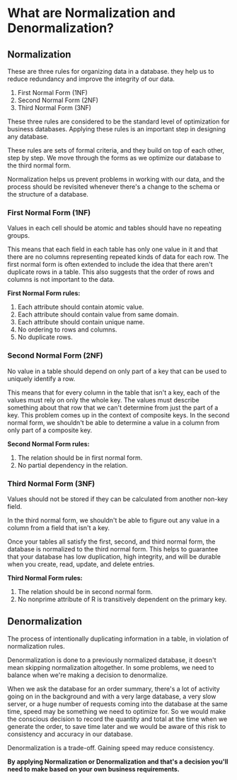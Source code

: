 
# What are Normalization and Denormalization?

## Normalization

These are three rules for organizing data in a database. they help us to reduce redundancy and improve the integrity of our data.
1. First Normal Form (1NF)
2. Second Normal Form (2NF)
3. Third Normal Form (3NF)

These three rules are considered to be the standard level of optimization for business databases. Applying these rules is an important step in designing any database.

These rules are sets of formal criteria, and they build on top of each other, step by step. We move through the forms as we optimize our database to the third normal form.

Normalization helps us prevent problems in working with our data, and the process should be revisited whenever there's a change to the schema or the structure of a database.

### First Normal Form (1NF)

Values in each cell should be atomic and tables should have no repeating groups.

This means that each field in each table has only one value in it and that there are no columns representing repeated kinds of data for each row. The first normal form is often extended to include the idea that there aren't duplicate rows in a table. This also suggests that the order of rows and columns is not important to the data.

**First Normal Form rules:**
1. Each attribute should contain atomic value.
2. Each attribute should contain value from same domain.
3. Each attribute should contain unique name.
4. No ordering to rows and columns.
5. No duplicate rows.

### Second Normal Form (2NF)

No value in a table should depend on only part of a key that can be used to uniquely identify a row.

This means that for every column in the table that isn't a key, each of the values must rely on only the whole key. The values must describe something about that row that we can't determine from just the part of a key. This problem comes up in the context of composite keys. In the second normal form, we shouldn't be able to determine a value in a column from only part of a composite key.

**Second Normal Form rules:**
1. The relation should be in first normal form.
2. No partial dependency in the relation.

### Third Normal Form (3NF)

Values should not be stored if they can be calculated from another non-key field.

In the third normal form, we shouldn't be able to figure out any value in a column from a field that isn't a key.

Once your tables all satisfy the first, second, and third normal form, the database is normalized to the third normal form. This helps to guarantee that your database has low duplication, high integrity, and will be durable when you create, read, update, and delete entries.

**Third Normal Form rules:**
1. The relation should be in second normal form.
2. No nonprime attribute of R is transitively dependent on the primary key.

## Denormalization

The process of intentionally duplicating information in a table, in violation of normalization rules. 

Denormalization is done to a previously normalized database, it doesn't mean skipping normalization altogether. In some problems, we need to balance when we're making a decision to denormalize.

When we ask the database for an order summary, there's a lot of activity going on in the background and with a very large database, a very slow server, or a huge number of requests coming into the database at the same time, speed may be something we need to optimize for. So we would make the conscious decision to record the quantity and total at the time when we generate the order, to save time later and we would be aware of this risk to consistency and accuracy in our database.

Denormalization is a trade-off. Gaining speed may reduce consistency.

**By applying Normalization or Denormalization and that's a decision you'll need to make based on your own business requirements.**